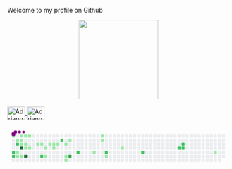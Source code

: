 Welcome to my profile on Github 

<div align="center">
  <a href="https://github.com/AdrianoPinheiro86">
  <img height="180em" src="https://github-readme-stats.vercel.app/api?username=AdrianoPinheiro86&show_icons=true&theme=dark&include_all_commits=true&count_private=true"/>

</div>
  
<div style="display: inline_block"><br>
  <img align="center" alt="Adriano-PG" height="30" width="40" src="https://cdn.jsdelivr.net/gh/devicons/devicon/icons/postgresql/postgresql-original.svg" />
  <img align="center" alt="Adriano-Mysql" height="30" width="40" src="https://cdn.jsdelivr.net/gh/devicons/devicon/icons/mysql/mysql-original.svg" />      
</div>
  
<svg viewBox="-16 -32 880 192" width="880" height="192" xmlns="http://www.w3.org/2000/svg"><desc>Generated with https://github.com/Platane/snk</desc><style>@keyframes c0{.42%{fill:var(--c1)}.44%,to{fill:var(--ce)}}@keyframes c1{80.94%{fill:var(--c2)}80.96%,to{fill:var(--ce)}}@keyframes c2{81.38%{fill:var(--c2)}81.4%,to{fill:var(--ce)}}@keyframes c3{3.89%{fill:var(--c1)}3.91%,to{fill:var(--ce)}}@keyframes c4{83.11%{fill:var(--c2)}83.13%,to{fill:var(--ce)}}@keyframes c5{23.37%{fill:var(--c1)}23.39%,to{fill:var(--ce)}}@keyframes c6{22.93%{fill:var(--c1)}22.95%,to{fill:var(--ce)}}@keyframes c7{1.29%{fill:var(--c1)}1.31%,to{fill:var(--ce)}}@keyframes c8{3.45%{fill:var(--c1)}3.47%,to{fill:var(--ce)}}@keyframes c9{5.62%{fill:var(--c1)}5.64%,to{fill:var(--ce)}}@keyframes ca{96.09%{fill:var(--c4)}96.11%,to{fill:var(--ce)}}@keyframes cb{22.5%{fill:var(--c1)}22.52%,to{fill:var(--ce)}}@keyframes cc{1.72%{fill:var(--c1)}1.74%,to{fill:var(--ce)}}@keyframes cd{6.05%{fill:var(--c1)}6.07%,to{fill:var(--ce)}}@keyframes ce{6.48%{fill:var(--c1)}6.5%,to{fill:var(--ce)}}@keyframes cf{94.8%{fill:var(--c4)}94.82%,to{fill:var(--ce)}}@keyframes cg{2.15%{fill:var(--c1)}2.17%,to{fill:var(--ce)}}@keyframes ch{6.92%{fill:var(--c1)}6.94%,to{fill:var(--ce)}}@keyframes ci{8.22%{fill:var(--c1)}8.24%,to{fill:var(--ce)}}@keyframes cj{8.65%{fill:var(--c1)}8.67%,to{fill:var(--ce)}}@keyframes ck{77.48%{fill:var(--c2)}77.5%,to{fill:var(--ce)}}@keyframes cl{18.17%{fill:var(--c1)}18.19%,to{fill:var(--ce)}}@keyframes cm{19.04%{fill:var(--c1)}19.06%,to{fill:var(--ce)}}@keyframes cn{9.51%{fill:var(--c1)}9.53%,to{fill:var(--ce)}}@keyframes co{9.95%{fill:var(--c1)}9.97%,to{fill:var(--ce)}}@keyframes cp{17.31%{fill:var(--c1)}17.33%,to{fill:var(--ce)}}@keyframes cq{10.38%{fill:var(--c1)}10.4%,to{fill:var(--ce)}}@keyframes cr{73.58%{fill:var(--c2)}73.6%,to{fill:var(--ce)}}@keyframes cs{11.25%{fill:var(--c1)}11.27%,to{fill:var(--ce)}}@keyframes ct{14.28%{fill:var(--c1)}14.3%,to{fill:var(--ce)}}@keyframes cu{14.71%{fill:var(--c1)}14.73%,to{fill:var(--ce)}}@keyframes cv{12.11%{fill:var(--c1)}12.13%,to{fill:var(--ce)}}@keyframes cw{90.03%{fill:var(--c3)}90.05%,to{fill:var(--ce)}}@keyframes cx{70.55%{fill:var(--c2)}70.57%,to{fill:var(--ce)}}@keyframes cy{32.46%{fill:var(--c1)}32.48%,to{fill:var(--ce)}}@keyframes cz{40.25%{fill:var(--c1)}40.27%,to{fill:var(--ce)}}@keyframes c10{39.82%{fill:var(--c1)}39.84%,to{fill:var(--ce)}}@keyframes c11{67.52%{fill:var(--c2)}67.54%,to{fill:var(--ce)}}@keyframes c12{34.19%{fill:var(--c1)}34.21%,to{fill:var(--ce)}}@keyframes c13{36.79%{fill:var(--c1)}36.81%,to{fill:var(--ce)}}@keyframes c14{63.63%{fill:var(--c2)}63.65%,to{fill:var(--ce)}}@keyframes c15{59.3%{fill:var(--c2)}59.32%,to{fill:var(--ce)}}@keyframes c16{58.43%{fill:var(--c2)}58.45%,to{fill:var(--ce)}}@keyframes c17{58%{fill:var(--c2)}58.02%,to{fill:var(--ce)}}@keyframes c18{54.1%{fill:var(--c1)}54.12%,to{fill:var(--ce)}}@keyframes u0{.42%{transform:scale(0,1)}.44%,1.29%{transform:scale(.03,1)}1.31%,1.72%{transform:scale(.06,1)}1.74%,2.15%{transform:scale(.1,1)}2.17%,3.45%{transform:scale(.13,1)}3.47%,3.89%{transform:scale(.16,1)}3.91%,5.62%{transform:scale(.19,1)}5.64%,6.05%{transform:scale(.23,1)}6.07%,6.48%{transform:scale(.26,1)}6.5%,6.92%{transform:scale(.29,1)}6.94%,8.22%{transform:scale(.32,1)}8.24%,8.65%{transform:scale(.35,1)}8.67%,9.51%{transform:scale(.39,1)}9.53%,9.95%{transform:scale(.42,1)}10.38%,9.97%{transform:scale(.45,1)}10.4%,11.25%{transform:scale(.48,1)}11.27%,12.11%{transform:scale(.52,1)}12.13%,14.28%{transform:scale(.55,1)}14.3%,14.71%{transform:scale(.58,1)}14.73%,17.31%{transform:scale(.61,1)}17.33%,18.17%{transform:scale(.65,1)}18.19%,19.04%{transform:scale(.68,1)}19.06%,22.5%{transform:scale(.71,1)}22.52%,22.93%{transform:scale(.74,1)}22.95%,23.37%{transform:scale(.77,1)}23.39%,32.46%{transform:scale(.81,1)}32.48%,34.19%{transform:scale(.84,1)}34.21%,36.79%{transform:scale(.87,1)}36.81%,39.82%{transform:scale(.9,1)}39.84%,40.25%{transform:scale(.94,1)}40.27%,54.1%{transform:scale(.97,1)}54.12%,to{transform:scale(1,1)}}@keyframes u1{58%{transform:scale(0,1)}58.02%,58.43%{transform:scale(.09,1)}58.45%,59.3%{transform:scale(.18,1)}59.32%,63.63%{transform:scale(.27,1)}63.65%,67.52%{transform:scale(.36,1)}67.54%,70.55%{transform:scale(.45,1)}70.57%,73.58%{transform:scale(.55,1)}73.6%,77.48%{transform:scale(.64,1)}77.5%,80.94%{transform:scale(.73,1)}80.96%,81.38%{transform:scale(.82,1)}81.4%,83.11%{transform:scale(.91,1)}83.13%,to{transform:scale(1,1)}}@keyframes u2{90.03%{transform:scale(0,1)}90.05%,to{transform:scale(1,1)}}@keyframes u3{94.8%{transform:scale(0,1)}94.82%,96.09%{transform:scale(.5,1)}96.11%,to{transform:scale(1,1)}}@keyframes s0{0%,99.57%{transform:translate(0,-16px)}.43%{transform:translate(0,0)}2.16%{transform:translate(64px,0)}2.6%{transform:translate(64px,16px)}3.9%{transform:translate(16px,16px)}4.33%{transform:translate(16px,0)}4.76%,97.4%{transform:translate(32px,0)}5.63%{transform:translate(32px,32px)}6.06%{transform:translate(48px,32px)}6.49%,95.67%{transform:translate(48px,48px)}7.79%{transform:translate(96px,48px)}8.23%{transform:translate(96px,32px)}11.69%,88.74%{transform:translate(224px,32px)}12.12%{transform:translate(224px,16px)}12.55%{transform:translate(208px,16px)}14.72%{transform:translate(208px,96px)}15.15%{transform:translate(192px,96px)}16.45%{transform:translate(192px,48px)}18.18%{transform:translate(128px,48px)}19.48%{transform:translate(128px,96px)}22.08%{transform:translate(32px,96px)}22.51%{transform:translate(32px,80px)}22.94%,81.82%{transform:translate(16px,80px)}23.38%{transform:translate(16px,64px)}29.44%{transform:translate(240px,64px)}29.87%{transform:translate(240px,48px)}32.03%{transform:translate(320px,48px)}32.47%{transform:translate(320px,64px)}33.33%{transform:translate(352px,64px)}33.77%{transform:translate(352px,80px)}35.93%{transform:translate(432px,80px)}37.66%{transform:translate(432px,16px)}39.83%{transform:translate(352px,16px)}40.26%{transform:translate(352px,0)}52.38%{transform:translate(800px,0)}54.11%{transform:translate(800px,64px)}54.55%{transform:translate(784px,64px)}54.98%{transform:translate(784px,48px)}58.01%{transform:translate(672px,48px)}58.44%{transform:translate(672px,32px)}58.87%{transform:translate(656px,32px)}59.31%{transform:translate(656px,48px)}63.2%{transform:translate(512px,48px)}63.64%{transform:translate(512px,64px)}70.56%{transform:translate(256px,64px)}71.86%{transform:translate(256px,16px)}75.76%{transform:translate(112px,16px)}77.49%{transform:translate(112px,80px)}77.92%{transform:translate(96px,80px)}78.35%{transform:translate(96px,64px)}80.95%{transform:translate(0,64px)}81.39%{transform:translate(0,80px)}83.12%{transform:translate(16px,32px)}90.04%{transform:translate(224px,80px)}94.81%{transform:translate(48px,80px)}96.1%{transform:translate(32px,48px)}97.84%{transform:translate(48px,0)}98.27%{transform:translate(48px,-16px)}}@keyframes s1{0%,99.57%{transform:translate(16px,-16px)}.43%{transform:translate(0,-16px)}.87%{transform:translate(0,0)}2.6%{transform:translate(64px,0)}3.03%{transform:translate(64px,16px)}4.33%{transform:translate(16px,16px)}4.76%{transform:translate(16px,0)}5.19%,97.84%{transform:translate(32px,0)}6.06%{transform:translate(32px,32px)}6.49%{transform:translate(48px,32px)}6.93%,96.1%{transform:translate(48px,48px)}8.23%{transform:translate(96px,48px)}8.66%{transform:translate(96px,32px)}12.12%,89.18%{transform:translate(224px,32px)}12.55%{transform:translate(224px,16px)}12.99%{transform:translate(208px,16px)}15.15%{transform:translate(208px,96px)}15.58%{transform:translate(192px,96px)}16.88%{transform:translate(192px,48px)}18.61%{transform:translate(128px,48px)}19.91%{transform:translate(128px,96px)}22.51%{transform:translate(32px,96px)}22.94%{transform:translate(32px,80px)}23.38%,82.25%{transform:translate(16px,80px)}23.81%{transform:translate(16px,64px)}29.87%{transform:translate(240px,64px)}30.3%{transform:translate(240px,48px)}32.47%{transform:translate(320px,48px)}32.9%{transform:translate(320px,64px)}33.77%{transform:translate(352px,64px)}34.2%{transform:translate(352px,80px)}36.36%{transform:translate(432px,80px)}38.1%{transform:translate(432px,16px)}40.26%{transform:translate(352px,16px)}40.69%{transform:translate(352px,0)}52.81%{transform:translate(800px,0)}54.55%{transform:translate(800px,64px)}54.98%{transform:translate(784px,64px)}55.41%{transform:translate(784px,48px)}58.44%{transform:translate(672px,48px)}58.87%{transform:translate(672px,32px)}59.31%{transform:translate(656px,32px)}59.74%{transform:translate(656px,48px)}63.64%{transform:translate(512px,48px)}64.07%{transform:translate(512px,64px)}71%{transform:translate(256px,64px)}72.29%{transform:translate(256px,16px)}76.19%{transform:translate(112px,16px)}77.92%{transform:translate(112px,80px)}78.35%{transform:translate(96px,80px)}78.79%{transform:translate(96px,64px)}81.39%{transform:translate(0,64px)}81.82%{transform:translate(0,80px)}83.55%{transform:translate(16px,32px)}90.48%{transform:translate(224px,80px)}95.24%{transform:translate(48px,80px)}96.54%{transform:translate(32px,48px)}98.27%{transform:translate(48px,0)}98.7%{transform:translate(48px,-16px)}}@keyframes s2{0%,99.57%{transform:translate(32px,-16px)}.87%{transform:translate(0,-16px)}1.3%{transform:translate(0,0)}3.03%{transform:translate(64px,0)}3.46%{transform:translate(64px,16px)}4.76%{transform:translate(16px,16px)}5.19%{transform:translate(16px,0)}5.63%,98.27%{transform:translate(32px,0)}6.49%{transform:translate(32px,32px)}6.93%{transform:translate(48px,32px)}7.36%,96.54%{transform:translate(48px,48px)}8.66%{transform:translate(96px,48px)}9.09%{transform:translate(96px,32px)}12.55%,89.61%{transform:translate(224px,32px)}12.99%{transform:translate(224px,16px)}13.42%{transform:translate(208px,16px)}15.58%{transform:translate(208px,96px)}16.02%{transform:translate(192px,96px)}17.32%{transform:translate(192px,48px)}19.05%{transform:translate(128px,48px)}20.35%{transform:translate(128px,96px)}22.94%{transform:translate(32px,96px)}23.38%{transform:translate(32px,80px)}23.81%,82.68%{transform:translate(16px,80px)}24.24%{transform:translate(16px,64px)}30.3%{transform:translate(240px,64px)}30.74%{transform:translate(240px,48px)}32.9%{transform:translate(320px,48px)}33.33%{transform:translate(320px,64px)}34.2%{transform:translate(352px,64px)}34.63%{transform:translate(352px,80px)}36.8%{transform:translate(432px,80px)}38.53%{transform:translate(432px,16px)}40.69%{transform:translate(352px,16px)}41.13%{transform:translate(352px,0)}53.25%{transform:translate(800px,0)}54.98%{transform:translate(800px,64px)}55.41%{transform:translate(784px,64px)}55.84%{transform:translate(784px,48px)}58.87%{transform:translate(672px,48px)}59.31%{transform:translate(672px,32px)}59.74%{transform:translate(656px,32px)}60.17%{transform:translate(656px,48px)}64.07%{transform:translate(512px,48px)}64.5%{transform:translate(512px,64px)}71.43%{transform:translate(256px,64px)}72.73%{transform:translate(256px,16px)}76.62%{transform:translate(112px,16px)}78.35%{transform:translate(112px,80px)}78.79%{transform:translate(96px,80px)}79.22%{transform:translate(96px,64px)}81.82%{transform:translate(0,64px)}82.25%{transform:translate(0,80px)}83.98%{transform:translate(16px,32px)}90.91%{transform:translate(224px,80px)}95.67%{transform:translate(48px,80px)}96.97%{transform:translate(32px,48px)}98.7%{transform:translate(48px,0)}99.13%{transform:translate(48px,-16px)}}@keyframes s3{0%,99.57%{transform:translate(48px,-16px)}1.3%{transform:translate(0,-16px)}1.73%{transform:translate(0,0)}3.46%{transform:translate(64px,0)}3.9%{transform:translate(64px,16px)}5.19%{transform:translate(16px,16px)}5.63%{transform:translate(16px,0)}6.06%,98.7%{transform:translate(32px,0)}6.93%{transform:translate(32px,32px)}7.36%{transform:translate(48px,32px)}7.79%,96.97%{transform:translate(48px,48px)}9.09%{transform:translate(96px,48px)}9.52%{transform:translate(96px,32px)}12.99%,90.04%{transform:translate(224px,32px)}13.42%{transform:translate(224px,16px)}13.85%{transform:translate(208px,16px)}16.02%{transform:translate(208px,96px)}16.45%{transform:translate(192px,96px)}17.75%{transform:translate(192px,48px)}19.48%{transform:translate(128px,48px)}20.78%{transform:translate(128px,96px)}23.38%{transform:translate(32px,96px)}23.81%{transform:translate(32px,80px)}24.24%,83.12%{transform:translate(16px,80px)}24.68%{transform:translate(16px,64px)}30.74%{transform:translate(240px,64px)}31.17%{transform:translate(240px,48px)}33.33%{transform:translate(320px,48px)}33.77%{transform:translate(320px,64px)}34.63%{transform:translate(352px,64px)}35.06%{transform:translate(352px,80px)}37.23%{transform:translate(432px,80px)}38.96%{transform:translate(432px,16px)}41.13%{transform:translate(352px,16px)}41.56%{transform:translate(352px,0)}53.68%{transform:translate(800px,0)}55.41%{transform:translate(800px,64px)}55.84%{transform:translate(784px,64px)}56.28%{transform:translate(784px,48px)}59.31%{transform:translate(672px,48px)}59.74%{transform:translate(672px,32px)}60.17%{transform:translate(656px,32px)}60.61%{transform:translate(656px,48px)}64.5%{transform:translate(512px,48px)}64.94%{transform:translate(512px,64px)}71.86%{transform:translate(256px,64px)}73.16%{transform:translate(256px,16px)}77.06%{transform:translate(112px,16px)}78.79%{transform:translate(112px,80px)}79.22%{transform:translate(96px,80px)}79.65%{transform:translate(96px,64px)}82.25%{transform:translate(0,64px)}82.68%{transform:translate(0,80px)}84.42%{transform:translate(16px,32px)}91.34%{transform:translate(224px,80px)}96.1%{transform:translate(48px,80px)}97.4%{transform:translate(32px,48px)}99.13%{transform:translate(48px,0)}}:root{--cb:#1b1f230a;--cs:purple;--ce:#ebedf0;--c0:#ebedf0;--c1:#9be9a8;--c2:#40c463;--c3:#30a14e;--c4:#216e39}@media (prefers-color-scheme:dark){:root{--cb:#1b1f230a;--cs:purple;--ce:#161b22;--c1:#01311f;--c2:#034525;--c3:#0f6d31;--c4:#00c647}}.c{shape-rendering:geometricPrecision;fill:var(--ce);stroke-width:1px;stroke:var(--cb);animation:none 23100ms linear infinite}.c.c0{fill:var(--c1);animation-name:c0}.c.c1,.c.c2{fill:var(--c2);animation-name:c1}.c.c2{animation-name:c2}.c.c3{fill:var(--c1);animation-name:c3}.c.c4{fill:var(--c2);animation-name:c4}.c.c5,.c.c6{fill:var(--c1);animation-name:c5}.c.c6{animation-name:c6}.c.c7,.c.c8,.c.c9{fill:var(--c1);animation-name:c7}.c.c8,.c.c9{animation-name:c8}.c.c9{animation-name:c9}.c.ca{fill:var(--c4);animation-name:ca}.c.cb{fill:var(--c1);animation-name:cb}.c.cc,.c.cd,.c.ce{fill:var(--c1);animation-name:cc}.c.cd,.c.ce{animation-name:cd}.c.ce{animation-name:ce}.c.cf{fill:var(--c4);animation-name:cf}.c.cg{fill:var(--c1);animation-name:cg}.c.ch,.c.ci,.c.cj{fill:var(--c1);animation-name:ch}.c.ci,.c.cj{animation-name:ci}.c.cj{animation-name:cj}.c.ck{fill:var(--c2);animation-name:ck}.c.cl,.c.cm,.c.cn{fill:var(--c1);animation-name:cl}.c.cm,.c.cn{animation-name:cm}.c.cn{animation-name:cn}.c.co,.c.cp,.c.cq{fill:var(--c1);animation-name:co}.c.cp,.c.cq{animation-name:cp}.c.cq{animation-name:cq}.c.cr{fill:var(--c2);animation-name:cr}.c.cs{fill:var(--c1);animation-name:cs}.c.ct,.c.cu,.c.cv{fill:var(--c1);animation-name:ct}.c.cu,.c.cv{animation-name:cu}.c.cv{animation-name:cv}.c.cw{fill:var(--c3);animation-name:cw}.c.cx{fill:var(--c2);animation-name:cx}.c.c10,.c.cy,.c.cz{fill:var(--c1);animation-name:cy}.c.c10,.c.cz{animation-name:cz}.c.c10{animation-name:c10}.c.c11{fill:var(--c2);animation-name:c11}.c.c12,.c.c13{fill:var(--c1);animation-name:c12}.c.c13{animation-name:c13}.c.c14{fill:var(--c2);animation-name:c14}.c.c15,.c.c16,.c.c17{fill:var(--c2);animation-name:c15}.c.c16,.c.c17{animation-name:c16}.c.c17{animation-name:c17}.c.c18{fill:var(--c1);animation-name:c18}.s,.u{animation:none linear 23100ms infinite}.u,.u.u0{transform-origin:0 0}.u{transform:scale(0,1)}.u.u0{fill:var(--c1);animation-name:u0}.u.u1{fill:var(--c2);animation-name:u1;transform-origin:584.2px 0}.u.u2{fill:var(--c3);animation-name:u2;transform-origin:791.5px 0}.u.u3{fill:var(--c4);animation-name:u3;transform-origin:810.3px 0}.s{shape-rendering:geometricPrecision;fill:var(--cs)}.s.s0{transform:translate(0,-16px);animation-name:s0}.s.s1{transform:translate(16px,-16px);animation-name:s1}.s.s2{transform:translate(32px,-16px);animation-name:s2}.s.s3{transform:translate(48px,-16px);animation-name:s3}</style><rect class="c c0" x="2" y="2" rx="2" ry="2" width="12" height="12"/><rect class="c" x="2" y="18" rx="2" ry="2" width="12" height="12"/><rect class="c" x="2" y="34" rx="2" ry="2" width="12" height="12"/><rect class="c" x="2" y="50" rx="2" ry="2" width="12" height="12"/><rect class="c c1" x="2" y="66" rx="2" ry="2" width="12" height="12"/><rect class="c c2" x="2" y="82" rx="2" ry="2" width="12" height="12"/><rect class="c" x="2" y="98" rx="2" ry="2" width="12" height="12"/><rect class="c" x="18" y="2" rx="2" ry="2" width="12" height="12"/><rect class="c c3" x="18" y="18" rx="2" ry="2" width="12" height="12"/><rect class="c c4" x="18" y="34" rx="2" ry="2" width="12" height="12"/><rect class="c" x="18" y="50" rx="2" ry="2" width="12" height="12"/><rect class="c c5" x="18" y="66" rx="2" ry="2" width="12" height="12"/><rect class="c c6" x="18" y="82" rx="2" ry="2" width="12" height="12"/><rect class="c" x="18" y="98" rx="2" ry="2" width="12" height="12"/><rect class="c c7" x="34" y="2" rx="2" ry="2" width="12" height="12"/><rect class="c c8" x="34" y="18" rx="2" ry="2" width="12" height="12"/><rect class="c c9" x="34" y="34" rx="2" ry="2" width="12" height="12"/><rect class="c ca" x="34" y="50" rx="2" ry="2" width="12" height="12"/><rect class="c" x="34" y="66" rx="2" ry="2" width="12" height="12"/><rect class="c cb" x="34" y="82" rx="2" ry="2" width="12" height="12"/><rect class="c" x="34" y="98" rx="2" ry="2" width="12" height="12"/><rect class="c cc" x="50" y="2" rx="2" ry="2" width="12" height="12"/><rect class="c" x="50" y="18" rx="2" ry="2" width="12" height="12"/><rect class="c cd" x="50" y="34" rx="2" ry="2" width="12" height="12"/><rect class="c ce" x="50" y="50" rx="2" ry="2" width="12" height="12"/><rect class="c" x="50" y="66" rx="2" ry="2" width="12" height="12"/><rect class="c cf" x="50" y="82" rx="2" ry="2" width="12" height="12"/><rect class="c" x="50" y="98" rx="2" ry="2" width="12" height="12"/><rect class="c cg" x="66" y="2" rx="2" ry="2" width="12" height="12"/><rect class="c" x="66" y="18" rx="2" ry="2" width="12" height="12"/><rect class="c" x="66" y="34" rx="2" ry="2" width="12" height="12"/><rect class="c ch" x="66" y="50" rx="2" ry="2" width="12" height="12"/><rect class="c" x="66" y="66" rx="2" ry="2" width="12" height="12"/><rect class="c" x="66" y="82" rx="2" ry="2" width="12" height="12"/><rect class="c" x="66" y="98" rx="2" ry="2" width="12" height="12"/><rect class="c" x="82" y="2" rx="2" ry="2" width="12" height="12"/><rect class="c" x="82" y="18" rx="2" ry="2" width="12" height="12"/><rect class="c" x="82" y="34" rx="2" ry="2" width="12" height="12"/><rect class="c" x="82" y="50" rx="2" ry="2" width="12" height="12"/><rect class="c" x="82" y="66" rx="2" ry="2" width="12" height="12"/><rect class="c" x="82" y="82" rx="2" ry="2" width="12" height="12"/><rect class="c" x="82" y="98" rx="2" ry="2" width="12" height="12"/><rect class="c" x="98" y="2" rx="2" ry="2" width="12" height="12"/><rect class="c" x="98" y="18" rx="2" ry="2" width="12" height="12"/><rect class="c ci" x="98" y="34" rx="2" ry="2" width="12" height="12"/><rect class="c" x="98" y="50" rx="2" ry="2" width="12" height="12"/><rect class="c" x="98" y="66" rx="2" ry="2" width="12" height="12"/><rect class="c" x="98" y="82" rx="2" ry="2" width="12" height="12"/><rect class="c" x="98" y="98" rx="2" ry="2" width="12" height="12"/><rect class="c" x="114" y="2" rx="2" ry="2" width="12" height="12"/><rect class="c" x="114" y="18" rx="2" ry="2" width="12" height="12"/><rect class="c cj" x="114" y="34" rx="2" ry="2" width="12" height="12"/><rect class="c" x="114" y="50" rx="2" ry="2" width="12" height="12"/><rect class="c" x="114" y="66" rx="2" ry="2" width="12" height="12"/><rect class="c ck" x="114" y="82" rx="2" ry="2" width="12" height="12"/><rect class="c" x="114" y="98" rx="2" ry="2" width="12" height="12"/><rect class="c" x="130" y="2" rx="2" ry="2" width="12" height="12"/><rect class="c" x="130" y="18" rx="2" ry="2" width="12" height="12"/><rect class="c" x="130" y="34" rx="2" ry="2" width="12" height="12"/><rect class="c cl" x="130" y="50" rx="2" ry="2" width="12" height="12"/><rect class="c" x="130" y="66" rx="2" ry="2" width="12" height="12"/><rect class="c cm" x="130" y="82" rx="2" ry="2" width="12" height="12"/><rect class="c" x="130" y="98" rx="2" ry="2" width="12" height="12"/><rect class="c" x="146" y="2" rx="2" ry="2" width="12" height="12"/><rect class="c" x="146" y="18" rx="2" ry="2" width="12" height="12"/><rect class="c cn" x="146" y="34" rx="2" ry="2" width="12" height="12"/><rect class="c" x="146" y="50" rx="2" ry="2" width="12" height="12"/><rect class="c" x="146" y="66" rx="2" ry="2" width="12" height="12"/><rect class="c" x="146" y="82" rx="2" ry="2" width="12" height="12"/><rect class="c" x="146" y="98" rx="2" ry="2" width="12" height="12"/><rect class="c" x="162" y="2" rx="2" ry="2" width="12" height="12"/><rect class="c" x="162" y="18" rx="2" ry="2" width="12" height="12"/><rect class="c co" x="162" y="34" rx="2" ry="2" width="12" height="12"/><rect class="c cp" x="162" y="50" rx="2" ry="2" width="12" height="12"/><rect class="c" x="162" y="66" rx="2" ry="2" width="12" height="12"/><rect class="c" x="162" y="82" rx="2" ry="2" width="12" height="12"/><rect class="c" x="162" y="98" rx="2" ry="2" width="12" height="12"/><rect class="c" x="178" y="2" rx="2" ry="2" width="12" height="12"/><rect class="c" x="178" y="18" rx="2" ry="2" width="12" height="12"/><rect class="c cq" x="178" y="34" rx="2" ry="2" width="12" height="12"/><rect class="c" x="178" y="50" rx="2" ry="2" width="12" height="12"/><rect class="c" x="178" y="66" rx="2" ry="2" width="12" height="12"/><rect class="c" x="178" y="82" rx="2" ry="2" width="12" height="12"/><rect class="c" x="178" y="98" rx="2" ry="2" width="12" height="12"/><rect class="c" x="194" y="2" rx="2" ry="2" width="12" height="12"/><rect class="c cr" x="194" y="18" rx="2" ry="2" width="12" height="12"/><rect class="c" x="194" y="34" rx="2" ry="2" width="12" height="12"/><rect class="c" x="194" y="50" rx="2" ry="2" width="12" height="12"/><rect class="c" x="194" y="66" rx="2" ry="2" width="12" height="12"/><rect class="c" x="194" y="82" rx="2" ry="2" width="12" height="12"/><rect class="c" x="194" y="98" rx="2" ry="2" width="12" height="12"/><rect class="c" x="210" y="2" rx="2" ry="2" width="12" height="12"/><rect class="c" x="210" y="18" rx="2" ry="2" width="12" height="12"/><rect class="c cs" x="210" y="34" rx="2" ry="2" width="12" height="12"/><rect class="c" x="210" y="50" rx="2" ry="2" width="12" height="12"/><rect class="c" x="210" y="66" rx="2" ry="2" width="12" height="12"/><rect class="c ct" x="210" y="82" rx="2" ry="2" width="12" height="12"/><rect class="c cu" x="210" y="98" rx="2" ry="2" width="12" height="12"/><rect class="c" x="226" y="2" rx="2" ry="2" width="12" height="12"/><rect class="c cv" x="226" y="18" rx="2" ry="2" width="12" height="12"/><rect class="c" x="226" y="34" rx="2" ry="2" width="12" height="12"/><rect class="c" x="226" y="50" rx="2" ry="2" width="12" height="12"/><rect class="c" x="226" y="66" rx="2" ry="2" width="12" height="12"/><rect class="c cw" x="226" y="82" rx="2" ry="2" width="12" height="12"/><rect class="c" x="226" y="98" rx="2" ry="2" width="12" height="12"/><rect class="c" x="242" y="2" rx="2" ry="2" width="12" height="12"/><rect class="c" x="242" y="18" rx="2" ry="2" width="12" height="12"/><rect class="c" x="242" y="34" rx="2" ry="2" width="12" height="12"/><rect class="c" x="242" y="50" rx="2" ry="2" width="12" height="12"/><rect class="c" x="242" y="66" rx="2" ry="2" width="12" height="12"/><rect class="c" x="242" y="82" rx="2" ry="2" width="12" height="12"/><rect class="c" x="242" y="98" rx="2" ry="2" width="12" height="12"/><rect class="c" x="258" y="2" rx="2" ry="2" width="12" height="12"/><rect class="c" x="258" y="18" rx="2" ry="2" width="12" height="12"/><rect class="c" x="258" y="34" rx="2" ry="2" width="12" height="12"/><rect class="c" x="258" y="50" rx="2" ry="2" width="12" height="12"/><rect class="c cx" x="258" y="66" rx="2" ry="2" width="12" height="12"/><rect class="c" x="258" y="82" rx="2" ry="2" width="12" height="12"/><rect class="c" x="258" y="98" rx="2" ry="2" width="12" height="12"/><rect class="c" x="274" y="2" rx="2" ry="2" width="12" height="12"/><rect class="c" x="274" y="18" rx="2" ry="2" width="12" height="12"/><rect class="c" x="274" y="34" rx="2" ry="2" width="12" height="12"/><rect class="c" x="274" y="50" rx="2" ry="2" width="12" height="12"/><rect class="c" x="274" y="66" rx="2" ry="2" width="12" height="12"/><rect class="c" x="274" y="82" rx="2" ry="2" width="12" height="12"/><rect class="c" x="274" y="98" rx="2" ry="2" width="12" height="12"/><rect class="c" x="290" y="2" rx="2" ry="2" width="12" height="12"/><rect class="c" x="290" y="18" rx="2" ry="2" width="12" height="12"/><rect class="c" x="290" y="34" rx="2" ry="2" width="12" height="12"/><rect class="c" x="290" y="50" rx="2" ry="2" width="12" height="12"/><rect class="c" x="290" y="66" rx="2" ry="2" width="12" height="12"/><rect class="c" x="290" y="82" rx="2" ry="2" width="12" height="12"/><rect class="c" x="290" y="98" rx="2" ry="2" width="12" height="12"/><rect class="c" x="306" y="2" rx="2" ry="2" width="12" height="12"/><rect class="c" x="306" y="18" rx="2" ry="2" width="12" height="12"/><rect class="c" x="306" y="34" rx="2" ry="2" width="12" height="12"/><rect class="c" x="306" y="50" rx="2" ry="2" width="12" height="12"/><rect class="c" x="306" y="66" rx="2" ry="2" width="12" height="12"/><rect class="c" x="306" y="82" rx="2" ry="2" width="12" height="12"/><rect class="c" x="306" y="98" rx="2" ry="2" width="12" height="12"/><rect class="c" x="322" y="2" rx="2" ry="2" width="12" height="12"/><rect class="c" x="322" y="18" rx="2" ry="2" width="12" height="12"/><rect class="c" x="322" y="34" rx="2" ry="2" width="12" height="12"/><rect class="c" x="322" y="50" rx="2" ry="2" width="12" height="12"/><rect class="c cy" x="322" y="66" rx="2" ry="2" width="12" height="12"/><rect class="c" x="322" y="82" rx="2" ry="2" width="12" height="12"/><rect class="c" x="322" y="98" rx="2" ry="2" width="12" height="12"/><rect class="c" x="338" y="2" rx="2" ry="2" width="12" height="12"/><rect class="c" x="338" y="18" rx="2" ry="2" width="12" height="12"/><rect class="c" x="338" y="34" rx="2" ry="2" width="12" height="12"/><rect class="c" x="338" y="50" rx="2" ry="2" width="12" height="12"/><rect class="c" x="338" y="66" rx="2" ry="2" width="12" height="12"/><rect class="c" x="338" y="82" rx="2" ry="2" width="12" height="12"/><rect class="c" x="338" y="98" rx="2" ry="2" width="12" height="12"/><rect class="c cz" x="354" y="2" rx="2" ry="2" width="12" height="12"/><rect class="c c10" x="354" y="18" rx="2" ry="2" width="12" height="12"/><rect class="c" x="354" y="34" rx="2" ry="2" width="12" height="12"/><rect class="c" x="354" y="50" rx="2" ry="2" width="12" height="12"/><rect class="c" x="354" y="66" rx="2" ry="2" width="12" height="12"/><rect class="c" x="354" y="82" rx="2" ry="2" width="12" height="12"/><rect class="c" x="354" y="98" rx="2" ry="2" width="12" height="12"/><rect class="c" x="370" y="2" rx="2" ry="2" width="12" height="12"/><rect class="c" x="370" y="18" rx="2" ry="2" width="12" height="12"/><rect class="c" x="370" y="34" rx="2" ry="2" width="12" height="12"/><rect class="c" x="370" y="50" rx="2" ry="2" width="12" height="12"/><rect class="c c11" x="370" y="66" rx="2" ry="2" width="12" height="12"/><rect class="c c12" x="370" y="82" rx="2" ry="2" width="12" height="12"/><rect class="c" x="370" y="98" rx="2" ry="2" width="12" height="12"/><rect class="c" x="386" y="2" rx="2" ry="2" width="12" height="12"/><rect class="c" x="386" y="18" rx="2" ry="2" width="12" height="12"/><rect class="c" x="386" y="34" rx="2" ry="2" width="12" height="12"/><rect class="c" x="386" y="50" rx="2" ry="2" width="12" height="12"/><rect class="c" x="386" y="66" rx="2" ry="2" width="12" height="12"/><rect class="c" x="386" y="82" rx="2" ry="2" width="12" height="12"/><rect class="c" x="386" y="98" rx="2" ry="2" width="12" height="12"/><rect class="c" x="402" y="2" rx="2" ry="2" width="12" height="12"/><rect class="c" x="402" y="18" rx="2" ry="2" width="12" height="12"/><rect class="c" x="402" y="34" rx="2" ry="2" width="12" height="12"/><rect class="c" x="402" y="50" rx="2" ry="2" width="12" height="12"/><rect class="c" x="402" y="66" rx="2" ry="2" width="12" height="12"/><rect class="c" x="402" y="82" rx="2" ry="2" width="12" height="12"/><rect class="c" x="402" y="98" rx="2" ry="2" width="12" height="12"/><rect class="c" x="418" y="2" rx="2" ry="2" width="12" height="12"/><rect class="c" x="418" y="18" rx="2" ry="2" width="12" height="12"/><rect class="c" x="418" y="34" rx="2" ry="2" width="12" height="12"/><rect class="c" x="418" y="50" rx="2" ry="2" width="12" height="12"/><rect class="c" x="418" y="66" rx="2" ry="2" width="12" height="12"/><rect class="c" x="418" y="82" rx="2" ry="2" width="12" height="12"/><rect class="c" x="418" y="98" rx="2" ry="2" width="12" height="12"/><rect class="c" x="434" y="2" rx="2" ry="2" width="12" height="12"/><rect class="c" x="434" y="18" rx="2" ry="2" width="12" height="12"/><rect class="c" x="434" y="34" rx="2" ry="2" width="12" height="12"/><rect class="c c13" x="434" y="50" rx="2" ry="2" width="12" height="12"/><rect class="c" x="434" y="66" rx="2" ry="2" width="12" height="12"/><rect class="c" x="434" y="82" rx="2" ry="2" width="12" height="12"/><rect class="c" x="434" y="98" rx="2" ry="2" width="12" height="12"/><rect class="c" x="450" y="2" rx="2" ry="2" width="12" height="12"/><rect class="c" x="450" y="18" rx="2" ry="2" width="12" height="12"/><rect class="c" x="450" y="34" rx="2" ry="2" width="12" height="12"/><rect class="c" x="450" y="50" rx="2" ry="2" width="12" height="12"/><rect class="c" x="450" y="66" rx="2" ry="2" width="12" height="12"/><rect class="c" x="450" y="82" rx="2" ry="2" width="12" height="12"/><rect class="c" x="450" y="98" rx="2" ry="2" width="12" height="12"/><rect class="c" x="466" y="2" rx="2" ry="2" width="12" height="12"/><rect class="c" x="466" y="18" rx="2" ry="2" width="12" height="12"/><rect class="c" x="466" y="34" rx="2" ry="2" width="12" height="12"/><rect class="c" x="466" y="50" rx="2" ry="2" width="12" height="12"/><rect class="c" x="466" y="66" rx="2" ry="2" width="12" height="12"/><rect class="c" x="466" y="82" rx="2" ry="2" width="12" height="12"/><rect class="c" x="466" y="98" rx="2" ry="2" width="12" height="12"/><rect class="c" x="482" y="2" rx="2" ry="2" width="12" height="12"/><rect class="c" x="482" y="18" rx="2" ry="2" width="12" height="12"/><rect class="c" x="482" y="34" rx="2" ry="2" width="12" height="12"/><rect class="c" x="482" y="50" rx="2" ry="2" width="12" height="12"/><rect class="c" x="482" y="66" rx="2" ry="2" width="12" height="12"/><rect class="c" x="482" y="82" rx="2" ry="2" width="12" height="12"/><rect class="c" x="482" y="98" rx="2" ry="2" width="12" height="12"/><rect class="c" x="498" y="2" rx="2" ry="2" width="12" height="12"/><rect class="c" x="498" y="18" rx="2" ry="2" width="12" height="12"/><rect class="c" x="498" y="34" rx="2" ry="2" width="12" height="12"/><rect class="c" x="498" y="50" rx="2" ry="2" width="12" height="12"/><rect class="c" x="498" y="66" rx="2" ry="2" width="12" height="12"/><rect class="c" x="498" y="82" rx="2" ry="2" width="12" height="12"/><rect class="c" x="498" y="98" rx="2" ry="2" width="12" height="12"/><rect class="c" x="514" y="2" rx="2" ry="2" width="12" height="12"/><rect class="c" x="514" y="18" rx="2" ry="2" width="12" height="12"/><rect class="c" x="514" y="34" rx="2" ry="2" width="12" height="12"/><rect class="c" x="514" y="50" rx="2" ry="2" width="12" height="12"/><rect class="c c14" x="514" y="66" rx="2" ry="2" width="12" height="12"/><rect class="c" x="514" y="82" rx="2" ry="2" width="12" height="12"/><rect class="c" x="514" y="98" rx="2" ry="2" width="12" height="12"/><rect class="c" x="530" y="2" rx="2" ry="2" width="12" height="12"/><rect class="c" x="530" y="18" rx="2" ry="2" width="12" height="12"/><rect class="c" x="530" y="34" rx="2" ry="2" width="12" height="12"/><rect class="c" x="530" y="50" rx="2" ry="2" width="12" height="12"/><rect class="c" x="530" y="66" rx="2" ry="2" width="12" height="12"/><rect class="c" x="530" y="82" rx="2" ry="2" width="12" height="12"/><rect class="c" x="530" y="98" rx="2" ry="2" width="12" height="12"/><rect class="c" x="546" y="2" rx="2" ry="2" width="12" height="12"/><rect class="c" x="546" y="18" rx="2" ry="2" width="12" height="12"/><rect class="c" x="546" y="34" rx="2" ry="2" width="12" height="12"/><rect class="c" x="546" y="50" rx="2" ry="2" width="12" height="12"/><rect class="c" x="546" y="66" rx="2" ry="2" width="12" height="12"/><rect class="c" x="546" y="82" rx="2" ry="2" width="12" height="12"/><rect class="c" x="546" y="98" rx="2" ry="2" width="12" height="12"/><rect class="c" x="562" y="2" rx="2" ry="2" width="12" height="12"/><rect class="c" x="562" y="18" rx="2" ry="2" width="12" height="12"/><rect class="c" x="562" y="34" rx="2" ry="2" width="12" height="12"/><rect class="c" x="562" y="50" rx="2" ry="2" width="12" height="12"/><rect class="c" x="562" y="66" rx="2" ry="2" width="12" height="12"/><rect class="c" x="562" y="82" rx="2" ry="2" width="12" height="12"/><rect class="c" x="562" y="98" rx="2" ry="2" width="12" height="12"/><rect class="c" x="578" y="2" rx="2" ry="2" width="12" height="12"/><rect class="c" x="578" y="18" rx="2" ry="2" width="12" height="12"/><rect class="c" x="578" y="34" rx="2" ry="2" width="12" height="12"/><rect class="c" x="578" y="50" rx="2" ry="2" width="12" height="12"/><rect class="c" x="578" y="66" rx="2" ry="2" width="12" height="12"/><rect class="c" x="578" y="82" rx="2" ry="2" width="12" height="12"/><rect class="c" x="578" y="98" rx="2" ry="2" width="12" height="12"/><rect class="c" x="594" y="2" rx="2" ry="2" width="12" height="12"/><rect class="c" x="594" y="18" rx="2" ry="2" width="12" height="12"/><rect class="c" x="594" y="34" rx="2" ry="2" width="12" height="12"/><rect class="c" x="594" y="50" rx="2" ry="2" width="12" height="12"/><rect class="c" x="594" y="66" rx="2" ry="2" width="12" height="12"/><rect class="c" x="594" y="82" rx="2" ry="2" width="12" height="12"/><rect class="c" x="594" y="98" rx="2" ry="2" width="12" height="12"/><rect class="c" x="610" y="2" rx="2" ry="2" width="12" height="12"/><rect class="c" x="610" y="18" rx="2" ry="2" width="12" height="12"/><rect class="c" x="610" y="34" rx="2" ry="2" width="12" height="12"/><rect class="c" x="610" y="50" rx="2" ry="2" width="12" height="12"/><rect class="c" x="610" y="66" rx="2" ry="2" width="12" height="12"/><rect class="c" x="610" y="82" rx="2" ry="2" width="12" height="12"/><rect class="c" x="610" y="98" rx="2" ry="2" width="12" height="12"/><rect class="c" x="626" y="2" rx="2" ry="2" width="12" height="12"/><rect class="c" x="626" y="18" rx="2" ry="2" width="12" height="12"/><rect class="c" x="626" y="34" rx="2" ry="2" width="12" height="12"/><rect class="c" x="626" y="50" rx="2" ry="2" width="12" height="12"/><rect class="c" x="626" y="66" rx="2" ry="2" width="12" height="12"/><rect class="c" x="626" y="82" rx="2" ry="2" width="12" height="12"/><rect class="c" x="626" y="98" rx="2" ry="2" width="12" height="12"/><rect class="c" x="642" y="2" rx="2" ry="2" width="12" height="12"/><rect class="c" x="642" y="18" rx="2" ry="2" width="12" height="12"/><rect class="c" x="642" y="34" rx="2" ry="2" width="12" height="12"/><rect class="c" x="642" y="50" rx="2" ry="2" width="12" height="12"/><rect class="c" x="642" y="66" rx="2" ry="2" width="12" height="12"/><rect class="c" x="642" y="82" rx="2" ry="2" width="12" height="12"/><rect class="c" x="642" y="98" rx="2" ry="2" width="12" height="12"/><rect class="c" x="658" y="2" rx="2" ry="2" width="12" height="12"/><rect class="c" x="658" y="18" rx="2" ry="2" width="12" height="12"/><rect class="c" x="658" y="34" rx="2" ry="2" width="12" height="12"/><rect class="c c15" x="658" y="50" rx="2" ry="2" width="12" height="12"/><rect class="c" x="658" y="66" rx="2" ry="2" width="12" height="12"/><rect class="c" x="658" y="82" rx="2" ry="2" width="12" height="12"/><rect class="c" x="658" y="98" rx="2" ry="2" width="12" height="12"/><rect class="c" x="674" y="2" rx="2" ry="2" width="12" height="12"/><rect class="c" x="674" y="18" rx="2" ry="2" width="12" height="12"/><rect class="c c16" x="674" y="34" rx="2" ry="2" width="12" height="12"/><rect class="c c17" x="674" y="50" rx="2" ry="2" width="12" height="12"/><rect class="c" x="674" y="66" rx="2" ry="2" width="12" height="12"/><rect class="c" x="674" y="82" rx="2" ry="2" width="12" height="12"/><rect class="c" x="674" y="98" rx="2" ry="2" width="12" height="12"/><rect class="c" x="690" y="2" rx="2" ry="2" width="12" height="12"/><rect class="c" x="690" y="18" rx="2" ry="2" width="12" height="12"/><rect class="c" x="690" y="34" rx="2" ry="2" width="12" height="12"/><rect class="c" x="690" y="50" rx="2" ry="2" width="12" height="12"/><rect class="c" x="690" y="66" rx="2" ry="2" width="12" height="12"/><rect class="c" x="690" y="82" rx="2" ry="2" width="12" height="12"/><rect class="c" x="690" y="98" rx="2" ry="2" width="12" height="12"/><rect class="c" x="706" y="2" rx="2" ry="2" width="12" height="12"/><rect class="c" x="706" y="18" rx="2" ry="2" width="12" height="12"/><rect class="c" x="706" y="34" rx="2" ry="2" width="12" height="12"/><rect class="c" x="706" y="50" rx="2" ry="2" width="12" height="12"/><rect class="c" x="706" y="66" rx="2" ry="2" width="12" height="12"/><rect class="c" x="706" y="82" rx="2" ry="2" width="12" height="12"/><rect class="c" x="706" y="98" rx="2" ry="2" width="12" height="12"/><rect class="c" x="722" y="2" rx="2" ry="2" width="12" height="12"/><rect class="c" x="722" y="18" rx="2" ry="2" width="12" height="12"/><rect class="c" x="722" y="34" rx="2" ry="2" width="12" height="12"/><rect class="c" x="722" y="50" rx="2" ry="2" width="12" height="12"/><rect class="c" x="722" y="66" rx="2" ry="2" width="12" height="12"/><rect class="c" x="722" y="82" rx="2" ry="2" width="12" height="12"/><rect class="c" x="722" y="98" rx="2" ry="2" width="12" height="12"/><rect class="c" x="738" y="2" rx="2" ry="2" width="12" height="12"/><rect class="c" x="738" y="18" rx="2" ry="2" width="12" height="12"/><rect class="c" x="738" y="34" rx="2" ry="2" width="12" height="12"/><rect class="c" x="738" y="50" rx="2" ry="2" width="12" height="12"/><rect class="c" x="738" y="66" rx="2" ry="2" width="12" height="12"/><rect class="c" x="738" y="82" rx="2" ry="2" width="12" height="12"/><rect class="c" x="738" y="98" rx="2" ry="2" width="12" height="12"/><rect class="c" x="754" y="2" rx="2" ry="2" width="12" height="12"/><rect class="c" x="754" y="18" rx="2" ry="2" width="12" height="12"/><rect class="c" x="754" y="34" rx="2" ry="2" width="12" height="12"/><rect class="c" x="754" y="50" rx="2" ry="2" width="12" height="12"/><rect class="c" x="754" y="66" rx="2" ry="2" width="12" height="12"/><rect class="c" x="754" y="82" rx="2" ry="2" width="12" height="12"/><rect class="c" x="754" y="98" rx="2" ry="2" width="12" height="12"/><rect class="c" x="770" y="2" rx="2" ry="2" width="12" height="12"/><rect class="c" x="770" y="18" rx="2" ry="2" width="12" height="12"/><rect class="c" x="770" y="34" rx="2" ry="2" width="12" height="12"/><rect class="c" x="770" y="50" rx="2" ry="2" width="12" height="12"/><rect class="c" x="770" y="66" rx="2" ry="2" width="12" height="12"/><rect class="c" x="770" y="82" rx="2" ry="2" width="12" height="12"/><rect class="c" x="770" y="98" rx="2" ry="2" width="12" height="12"/><rect class="c" x="786" y="2" rx="2" ry="2" width="12" height="12"/><rect class="c" x="786" y="18" rx="2" ry="2" width="12" height="12"/><rect class="c" x="786" y="34" rx="2" ry="2" width="12" height="12"/><rect class="c" x="786" y="50" rx="2" ry="2" width="12" height="12"/><rect class="c" x="786" y="66" rx="2" ry="2" width="12" height="12"/><rect class="c" x="786" y="82" rx="2" ry="2" width="12" height="12"/><rect class="c" x="786" y="98" rx="2" ry="2" width="12" height="12"/><rect class="c" x="802" y="2" rx="2" ry="2" width="12" height="12"/><rect class="c" x="802" y="18" rx="2" ry="2" width="12" height="12"/><rect class="c" x="802" y="34" rx="2" ry="2" width="12" height="12"/><rect class="c" x="802" y="50" rx="2" ry="2" width="12" height="12"/><rect class="c c18" x="802" y="66" rx="2" ry="2" width="12" height="12"/><rect class="c" x="802" y="82" rx="2" ry="2" width="12" height="12"/><rect class="c" x="802" y="98" rx="2" ry="2" width="12" height="12"/><rect class="c" x="818" y="2" rx="2" ry="2" width="12" height="12"/><rect class="c" x="818" y="18" rx="2" ry="2" width="12" height="12"/><rect class="c" x="818" y="34" rx="2" ry="2" width="12" height="12"/><rect class="c" x="818" y="50" rx="2" ry="2" width="12" height="12"/><rect class="c" x="818" y="66" rx="2" ry="2" width="12" height="12"/><rect class="c" x="818" y="82" rx="2" ry="2" width="12" height="12"/><rect class="c" x="818" y="98" rx="2" ry="2" width="12" height="12"/><rect class="c" x="834" y="2" rx="2" ry="2" width="12" height="12"/><rect class="c" x="834" y="18" rx="2" ry="2" width="12" height="12"/><rect class="c" x="834" y="34" rx="2" ry="2" width="12" height="12"/><rect class="c" x="834" y="50" rx="2" ry="2" width="12" height="12"/><rect class="c" x="834" y="66" rx="2" ry="2" width="12" height="12"/><rect class="c" x="834" y="82" rx="2" ry="2" width="12" height="12"/><rect class="u u0" height="12" width="584.8" x="0.0" y="144"/><rect class="u u1" height="12" width="207.9" x="584.2" y="144"/><rect class="u u2" height="12" width="19.4" x="791.5" y="144"/><rect class="u u3" height="12" width="38.3" x="810.3" y="144"/><rect class="s s0" x="0.8" y="0.8" width="14.4" height="14.4" rx="4.5" ry="4.5"/><rect class="s s1" x="1.8" y="1.8" width="12.3" height="12.3" rx="4.1" ry="4.1"/><rect class="s s2" x="2.6" y="2.6" width="10.8" height="10.8" rx="3.6" ry="3.6"/><rect class="s s3" x="3.0" y="3.0" width="9.9" height="9.9" rx="3.3" ry="3.3"/></svg>
